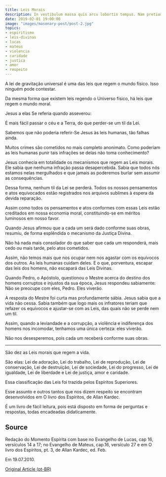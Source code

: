 ```yaml
---
title: Leis Morais
description: In vestibulum massa quis arcu lobortis tempus. Nam pretium arcu in odio vulputate luctus.
date: 2019-02-01 19:00:00
image: "images/masonary-post/post-2.jpg"
topics: 
- espiritismo
- leis-divinas
- lucas
- mateus
- violencia
- caridade
- justica
- amor
- respeito
---
```


A lei de gravitação universal é uma das leis que regem o mundo físico. Isso
ninguém pode contestar.

Da mesma forma que existem leis regendo o Universo físico, há leis que regem o
mundo moral.

Jesus a elas Se referia quando asseverou:

É mais fácil passar o céu e a Terra, do que perder-se um til da Lei.

Sabemos que não poderia referir-Se Jesus às leis humanas, tão falhas ainda.

Muitos crimes são cometidos no mais completo anonimato. Como poderiam as leis
humanas punir tais infrações se delas não toma conhecimento?

Jesus conhecia em totalidade os mecanismos que regem as Leis morais. Ele sabia
que nenhuma infração passa desapercebida. Sabia que todos nós estamos nelas
mergulhados e que jamais as poderemos burlar sem assumir as consequências.

Dessa forma, nenhum til da Lei se perderá. Todos os nossos pensamentos e atos
equivocados estão registrados nos arquivos sublimes à espera da devida
reparação.

Assim como todos os pensamentos e atos conformes com essas Leis estão creditados
em nossa economia moral, constituindo-se em méritos luminosos em nosso favor.

Quando Jesus afirmou que a cada um será dado conforme suas obras, resumiu, de
forma esplêndida o mecanismo da Justiça Divina.

Não há nada mais consolador do que saber que cada um responderá, mais cedo ou
mais tarde, pelo atos cometidos.

Assim, não temos mais que nos ocupar nem nos agastar com os equívocos dos
outros. As leis humanas cuidam deles. E o que, porventura, escapar das leis dos
homens, não escapará das Leis Divinas.

Quando Pedro, o Apóstolo, questionou o Mestre acerca do destino dos homens
corruptos e injustos da sua época, Jesus respondeu sabiamente: Não se preocupe
com eles, Pedro. Eles viverão.

A resposta do Mestre foi curta mas profundamente sábia. Jesus sabia que a vida
não cessa. Sabia também que logo mais os infratores teriam que refazer os
equívocos e ajustar-se com as Leis, das quais não se perde nem um til.

Assim, quando a leviandade e a corrupção, a violência e indiferença dos homens
nos incomodar, tenhamos uma única certeza: eles viverão.

Não nos desesperemos, pois cada um receberá conforme suas obras.

*   *   *

São dez as Leis morais que regem a vida.

São elas: Lei de adoração, Lei do trabalho, Lei de reprodução, Lei de
conservação, Lei de destruição, Lei de sociedade, Lei do progresso, Lei de
igualdade, Lei de liberdade e Lei de justiça, amor e caridade.

Essa classificação das Leis foi trazida pelos Espíritos Superiores.

Esse assunto e outros tantos que nos dizem respeito se encontram desenvolvidos
em O livro dos Espíritos, de Allan Kardec.

É um livro de fácil leitura, pois está disposto em forma de perguntas e
respostas, todas encadeadas didaticamente.

## Source
Redação do Momento Espírita com base no
Evangelho de Lucas, cap 16, versículos 14 a 17;
no Evangelho de  Mateus, cap.16, versículo 27
e em O livro dos Espíritos, pt. 3, de
Allan Kardec, ed. Feb.

Em 19.07.2010.

[Original Article (pt-BR)](http://www.momento.com.br/pt/ler_texto.php?id=349)

